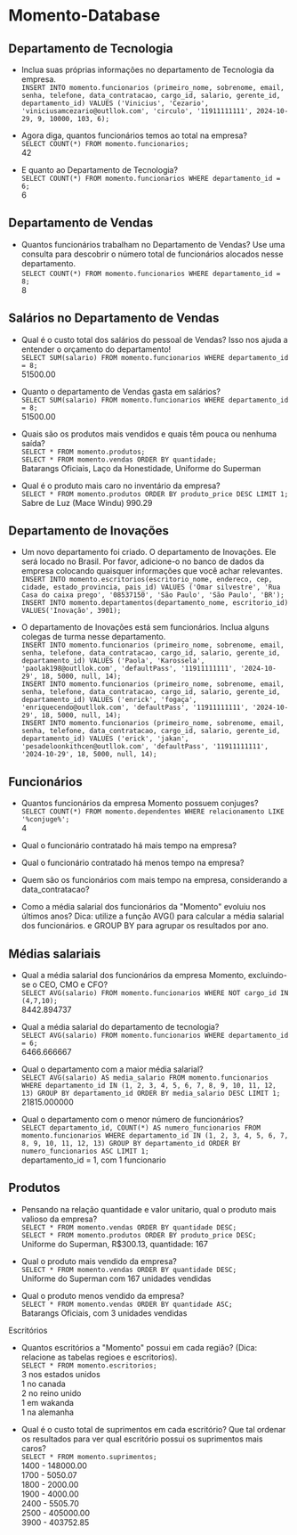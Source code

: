 # Momento-Database

## Departamento de Tecnologia
- Inclua suas próprias informações no departamento de Tecnologia da empresa.<br>
`INSERT INTO momento.funcionarios (primeiro_nome, sobrenome, email, senha, telefone, data_contratacao, cargo_id, salario, gerente_id, departamento_id) VALUES ('Vinicius', 'Cezario', 'viniciusamcezario@outllok.com', 'circulo', '11911111111', 2024-10-29, 9, 10000, 103, 6);`<br>

- Agora diga, quantos funcionários temos ao total na empresa?<br>
`SELECT COUNT(*) FROM momento.funcionarios;`<br>
42<br>

- E quanto ao Departamento de Tecnologia?<br>
`SELECT COUNT(*) FROM momento.funcionarios WHERE departamento_id = 6;`<br>
6<br>

## Departamento de Vendas
- Quantos funcionários trabalham no Departamento de Vendas? Use uma consulta para descobrir o número total de funcionários alocados nesse departamento.<br>
`SELECT COUNT(*) FROM momento.funcionarios WHERE departamento_id = 8;`<br>
8<br>

## Salários no Departamento de Vendas

- Qual é o custo total dos salários do pessoal de Vendas? Isso nos ajuda a entender o orçamento do departamento!<br>
`SELECT SUM(salario) FROM momento.funcionarios WHERE departamento_id = 8;`<br>
51500.00<br>

- Quanto o departamento de Vendas gasta em salários?<br>
`SELECT SUM(salario) FROM momento.funcionarios WHERE departamento_id = 8;`<br>
51500.00<br>

- Quais são os produtos mais vendidos e quais têm pouca ou nenhuma saída?<br>
`SELECT * FROM momento.produtos;`<br>
`SELECT * FROM momento.vendas ORDER BY quantidade;`<br>
Batarangs Oficiais, Laço da Honestidade, Uniforme do Superman<br>

- Qual é o produto mais caro no inventário da empresa?<br>
`SELECT * FROM momento.produtos ORDER BY produto_price DESC LIMIT 1;`<br>
Sabre de Luz (Mace Windu) 990.29<br>

## Departamento de Inovações
- Um novo departamento foi criado. O departamento de Inovações. Ele será locado no Brasil. Por favor, adicione-o no banco de dados da empresa colocando quaisquer informações que você achar relevantes.<br>
`INSERT INTO momento.escritorios(escritorio_nome, endereco, cep, cidade, estado_provincia, pais_id) VALUES ('Omar silvestre', 'Rua Casa do caixa prego', '08537150', 'São Paulo', 'São Paulo', 'BR');`<br>
`INSERT INTO momento.departamentos(departamento_nome, escritorio_id) VALUES('Inovação', 3901);`<br>

- O departamento de Inovações está sem funcionários. Inclua alguns colegas de turma nesse departamento.<br>
`INSERT INTO momento.funcionarios (primeiro_nome, sobrenome, email, senha, telefone, data_contratacao, cargo_id, salario, gerente_id, departamento_id) VALUES ('Paola', 'Karossela', 'paolak198@outllok.com', 'defaultPass', '11911111111', '2024-10-29', 18, 5000, null, 14);`<br>
`INSERT INTO momento.funcionarios (primeiro_nome, sobrenome, email, senha, telefone, data_contratacao, cargo_id, salario, gerente_id, departamento_id) VALUES ('enrick', 'fogaça', 'enriquecendo@outllok.com', 'defaultPass', '11911111111', '2024-10-29', 18, 5000, null, 14);`<br>
`INSERT INTO momento.funcionarios (primeiro_nome, sobrenome, email, senha, telefone, data_contratacao, cargo_id, salario, gerente_id, departamento_id) VALUES ('erick', 'jakan', 'pesadeloonkithcen@outllok.com', 'defaultPass', '11911111111', '2024-10-29', 18, 5000, null, 14);`<br>

## Funcionários
- Quantos funcionários da empresa Momento possuem conjuges?<br>
`SELECT COUNT(*) FROM momento.dependentes WHERE relacionamento LIKE '%conjuge%';`<br>
4<br>

- Qual o funcionário contratado há mais tempo na empresa?<br>

- Qual o funcionário contratado há menos tempo na empresa?<br>

- Quem são os funcionários com mais tempo na empresa, considerando a data_contratacao?<br>

- Como a média salarial dos funcionários da "Momento" evoluiu nos últimos anos? Dica: utilize a função AVG() para calcular a média salarial dos funcionários. e GROUP BY para agrupar os resultados por ano.<br>

## Médias salariais
- Qual a média salarial dos funcionários da empresa Momento, excluindo-se o CEO, CMO e CFO?<br>
`SELECT AVG(salario) FROM momento.funcionarios WHERE NOT cargo_id IN (4,7,10);`<br>
8442.894737<br>

- Qual a média salarial do departamento de tecnologia?<br>
`SELECT AVG(salario) FROM momento.funcionarios WHERE departamento_id = 6;`<br>
6466.666667<br>

- Qual o departamento com a maior média salarial?<br>
`SELECT AVG(salario) AS media_salario FROM momento.funcionarios WHERE departamento_id IN (1, 2, 3, 4, 5, 6, 7, 8, 9, 10, 11, 12, 13) GROUP BY departamento_id ORDER BY media_salario DESC LIMIT 1;`<br>
21815.000000<br>

- Qual o departamento com o menor número de funcionários?<br>
`SELECT departamento_id, COUNT(*) AS numero_funcionarios FROM momento.funcionarios WHERE departamento_id IN (1, 2, 3, 4, 5, 6, 7, 8, 9, 10, 11, 12, 13) GROUP BY departamento_id ORDER BY numero_funcionarios ASC LIMIT 1;`<br>
departamento_id = 1, com 1 funcionario<br>

## Produtos
- Pensando na relação quantidade e valor unitario, qual o produto mais valioso da empresa?<br>
`SELECT * FROM momento.vendas ORDER BY quantidade DESC;`<br>
`SELECT * FROM momento.produtos ORDER BY produto_price DESC;`<br>
Uniforme do Superman, R$300.13, quantidade: 167<br>

- Qual o produto mais vendido da empresa?<br>
`SELECT * FROM momento.vendas ORDER BY quantidade DESC;`<br>
Uniforme do Superman com 167 unidades vendidas<br>

- Qual o produto menos vendido da empresa?<br>
`SELECT * FROM momento.vendas ORDER BY quantidade ASC;`<br>
Batarangs Oficiais, com 3 unidades vendidas<br>

Escritórios
- Quantos escritórios a "Momento" possui em cada região? (Dica: relacione as tabelas regioes e escritorios).<br>
`SELECT * FROM momento.escritorios;`<br>
3 nos estados unidos<br>
1 no canada<br>
2 no reino unido<br>
1 em wakanda<br>
1 na alemanha<br>

- Qual é o custo total de suprimentos em cada escritório? Que tal ordenar os resultados para ver qual escritório possui os suprimentos mais caros?<br>
`SELECT * FROM momento.suprimentos;`<br>
1400 - 148000.00<br>
1700 - 5050.07<br>
1800 - 2000.00<br>
1900 - 4000.00<br>
2400 - 5505.70<br>
2500 - 405000.00<br>
3900 - 403752.85<br>















